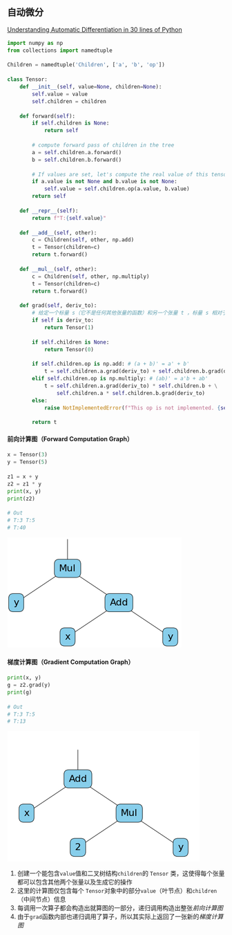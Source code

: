## 自动微分

[Understanding Automatic Differentiation in 30 lines of Python](https://vmartin.fr/understanding-automatic-differentiation-in-30-lines-of-python.html)

```python
import numpy as np
from collections import namedtuple

Children = namedtuple('Children', ['a', 'b', 'op'])

class Tensor:
    def __init__(self, value=None, children=None):
        self.value = value
        self.children = children

    def forward(self):
        if self.children is None:
            return self

        # compute forward pass of children in the tree
        a = self.children.a.forward()
        b = self.children.b.forward()

        # If values are set, let's compute the real value of this tensor
        if a.value is not None and b.value is not None:
            self.value = self.children.op(a.value, b.value)
        return self

    def __repr__(self):
        return f"T:{self.value}"

    def __add__(self, other):
        c = Children(self, other, np.add)
        t = Tensor(children=c)
        return t.forward()

    def __mul__(self, other):
        c = Children(self, other, np.multiply)
        t = Tensor(children=c)
        return t.forward()

    def grad(self, deriv_to):
        # 给定一个标量 s（它不是任何其他张量的函数）和另一个张量 t ，标量 s 相对于 t 的导数是 0。这是因为 s 不依赖于 t 的值，所以改变 t 的值不会对 s 产生任何影响。这就是为什么在 `grad` 函数中，如果一个 `Tensor` 对象没有子节点（即它是一个基本值或标量），那么它相对于任何其他 `Tensor` 对象的导数就是 0
        if self is deriv_to:
            return Tensor(1)

        if self.children is None:
            return Tensor(0)

        if self.children.op is np.add: # (a + b)' = a' + b'
            t = self.children.a.grad(deriv_to) + self.children.b.grad(deriv_to)
        elif self.children.op is np.multiply: # (ab)' = a'b + ab'
            t = self.children.a.grad(deriv_to) * self.children.b + \
                self.children.a * self.children.b.grad(deriv_to)
        else:
            raise NotImplementedError(f"This op is not implemented. {self.children.op}")

        return t
```

#### 前向计算图（Forward Computation Graph）
```python
x = Tensor(3)
y = Tensor(5)

z1 = x + y
z2 = z1 * y
print(x, y)
print(z2)

# Out
# T:3 T:5
# T:40
```
![Alt text](image.png)

#### 梯度计算图（Gradient Computation Graph）
```python
print(x, y)
g = z2.grad(y)
print(g)

# Out
# T:3 T:5
# T:13
```
![Alt text](image-1.png)

1. 创建一个能包含`value`值和二叉树结构`children`的 `Tensor` 类，这使得每个张量都可以包含其他两个张量以及生成它的操作
2. 这里的计算图仅包含每个 `Tensor`对象中的部分`value`（叶节点）和`children`（中间节点）信息
3. 每调用一次算子都会构造出就算图的一部分，递归调用构造出整张*前向计算图*
4. 由于`grad`函数内部也递归调用了算子，所以其实际上返回了一张新的*梯度计算图*